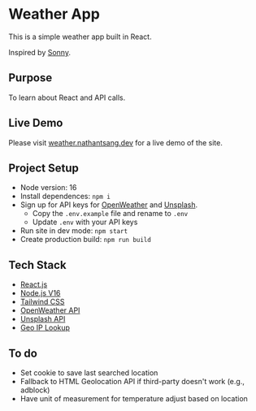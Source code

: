 # Weather App

This is a simple weather app built in React. 

Inspired by [Sonny](https://medium.com/sonny-sangha). 

## Purpose 

To learn about React and API calls. 

## Live Demo

Please visit [weather.nathantsang.dev](weather.nathantsang.dev) for a live demo of the site.

## Project Setup
- Node version: 16
- Install dependences: `npm i`
- Sign up for API keys for [OpenWeather](https://openweathermap.org/home/sign_up) and [Unsplash](https://unsplash.com/join).
  - Copy the `.env.example` file and rename to `.env`
  - Update `.env` with your API keys
- Run site in dev mode: `npm start`
- Create production build: `npm run build`

## Tech Stack
- [React.js](https://reactjs.org/)
- [Node.js V16](https://nodejs.org/dist/latest-v16.x/docs/api/)
- [Tailwind CSS](https://tailwindcss.com/)
- [OpenWeather API](https://openweathermap.org/api)
- [Unsplash API](https://unsplash.com/developers)
- [Geo IP Lookup](https://geoiplookup.io/)


## To do
- Set cookie to save last searched location
- Fallback to HTML Geolocation API if third-party doesn't work (e.g., adblock)
- Have unit of measurement for temperature adjust based on location